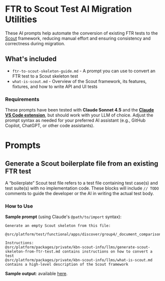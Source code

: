 # FTR to Scout Test AI Migration Utilities

These AI prompts help automate the conversion of existing FTR tests to the [Scout](https://github.com/elastic/kibana/tree/main/src/platform/packages/shared/kbn-scout) framework, reducing manual effort and ensuring consistency and correctness during migration.

## What's included

- `ftr-to-scout-skeleton-guide.md` - A prompt you can use to convert an FTR test to a Scout skeleton test
- `what-is-scout.md` - Overview of the Scout framework, its features, fixtures, and how to write API and UI tests

### Requirements

These prompts have been tested with **Claude Sonnet 4.5** and the [**Claude VS Code extension**](https://docs.claude.com/en/docs/claude-code/vs-code), but should work with your LLM of choice. Adjust the prompt syntax as needed for your preferred AI assistant (e.g., GitHub Copilot, ChatGPT, or other code assistants).

# Prompts

## Generate a Scout boilerplate file from an existing FTR test

A “boilerplate” Scout test file refers to a test file containing test case(s) and test suite(s) with no implementation code. These blocks will include `// TODO` comments to guide the developer or the AI in writing the actual test body.

### How to Use

**Sample prompt** (using Claude's `@path/to/import` syntax):

```
Generate an empty Scout skeleton from this file:

@src/platform/test/functional/apps/discover/group4/_document_comparison.ts

Instructions:
@src/platform/packages/private/kbn-scout-info/llms/generate-scout-skeleton-from-ftr-test.md contains instructions on how to convert a test
@src/platform/packages/private/kbn-scout-info/llms/what-is-scout.md contains a high-level description of the Scout framework
```

**Sample output**: available [here](https://gist.github.com/csr/71e635d856154df64f7d1ccb7e8333df).
